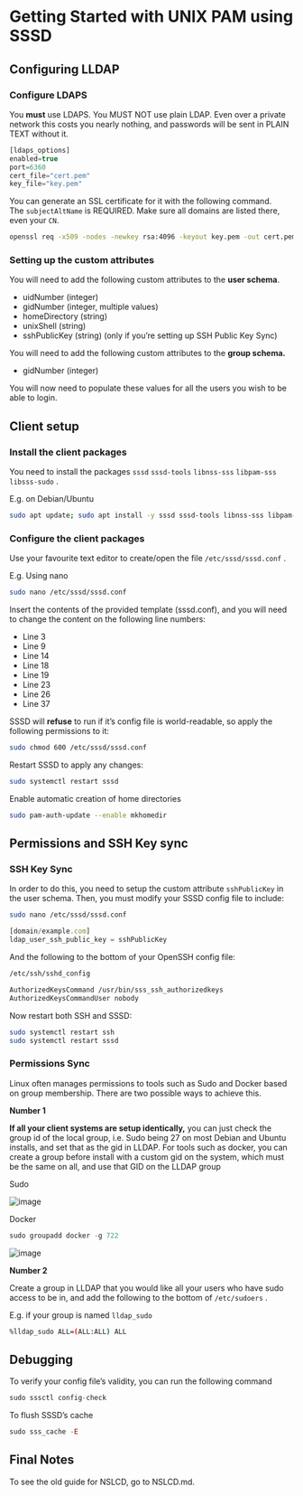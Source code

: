 # Getting Started with UNIX PAM using SSSD

## Configuring LLDAP

### Configure LDAPS

You **must** use LDAPS. You MUST NOT use plain LDAP. Even over a private network this costs you nearly nothing, and passwords will be sent in PLAIN TEXT without it.

```jsx
[ldaps_options]
enabled=true
port=6360
cert_file="cert.pem"
key_file="key.pem"
```

You can generate an SSL certificate for it with the following command. The `subjectAltName` is REQUIRED. Make sure all domains are listed there, even your `CN`.

```bash
openssl req -x509 -nodes -newkey rsa:4096 -keyout key.pem -out cert.pem -sha256 -days 36500 -nodes -subj "/CN=lldap.example.net" -addext "subjectAltName = DNS:lldap.example.net"
```

### Setting up the custom attributes

You will need to add the following custom attributes to the **user schema**.

- uidNumber (integer)
- gidNumber (integer, multiple values)
- homeDirectory (string)
- unixShell (string)
- sshPublicKey (string) (only if you’re setting up SSH Public Key Sync)

You will need to add the following custom attributes to the **group schema.**

- gidNumber (integer)

You will now need to populate these values for all the users you wish to be able to login.

## Client setup

### Install the client packages

You need to install the packages `sssd` `sssd-tools` `libnss-sss` `libpam-sss` `libsss-sudo` .

E.g. on Debian/Ubuntu

```bash
sudo apt update; sudo apt install -y sssd sssd-tools libnss-sss libpam-sss libsss-sudo
```

### Configure the client packages

Use your favourite text editor to create/open the file `/etc/sssd/sssd.conf` .

E.g. Using nano

```bash
sudo nano /etc/sssd/sssd.conf
```

Insert the contents of the provided template (sssd.conf), and you will need to change the content on the following line numbers:

- Line 3
- Line 9
- Line 14
- Line 18
- Line 19
- Line 23
- Line 26
- Line 37

SSSD will **refuse** to run if it’s config file is world-readable, so apply the following permissions to it:

```bash
sudo chmod 600 /etc/sssd/sssd.conf
```

Restart SSSD to apply any changes:

```bash
sudo systemctl restart sssd
```

Enable automatic creation of home directories
```bash
sudo pam-auth-update --enable mkhomedir
```

## Permissions and SSH Key sync

### SSH Key Sync

In order to do this, you need to setup the custom attribute `sshPublicKey` in the user schema. Then, you must modify your SSSD config file to include:

```bash
sudo nano /etc/sssd/sssd.conf
```

```jsx
[domain/example.com]
ldap_user_ssh_public_key = sshPublicKey
```

And the following to the bottom of your OpenSSH config file:

```bash
/etc/ssh/sshd_config
```

```bash
AuthorizedKeysCommand /usr/bin/sss_ssh_authorizedkeys
AuthorizedKeysCommandUser nobody
```

Now restart both SSH and SSSD:

```bash
sudo systemctl restart ssh
sudo systemctl restart sssd
```

### Permissions Sync

Linux often manages permissions to tools such as Sudo and Docker based on group membership. There are two possible ways to achieve this. 

**Number 1**

**If all your client systems are setup identically,** you can just check the group id of the local group, i.e. Sudo being 27 on most Debian and Ubuntu installs, and set that as the gid in LLDAP. For tools such as docker, you can create a group before install with a custom gid on the system, which must be the same on all, and use that GID on the LLDAP group

Sudo

![image](https://github.com/user-attachments/assets/731847e6-c857-4250-a007-a3790a6a1b6d)

Docker

```jsx
sudo groupadd docker -g 722
```

![image](https://github.com/user-attachments/assets/face88d0-5a20-4442-a5e3-9f6a1ae41b68)

**Number 2**

Create a group in LLDAP that you would like all your users who have sudo access to be in, and add the following to the bottom of `/etc/sudoers` . 

E.g. if your group is named `lldap_sudo`

```bash
%lldap_sudo ALL=(ALL:ALL) ALL
```

## Debugging

To verify your config file’s validity, you can run the following command

```jsx
sudo sssctl config-check
```

To flush SSSD’s cache

```jsx
sudo sss_cache -E
```

## Final Notes
To see the old guide for NSLCD, go to NSLCD.md.
